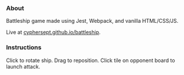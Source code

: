 ### About

Battleship game made using Jest, Webpack, and vanilla HTML/CSS/JS.

Live at [cyphersept.github.io/battleship]().

### Instructions

Click to rotate ship. Drag to reposition. Click tile on opponent board to launch attack.

